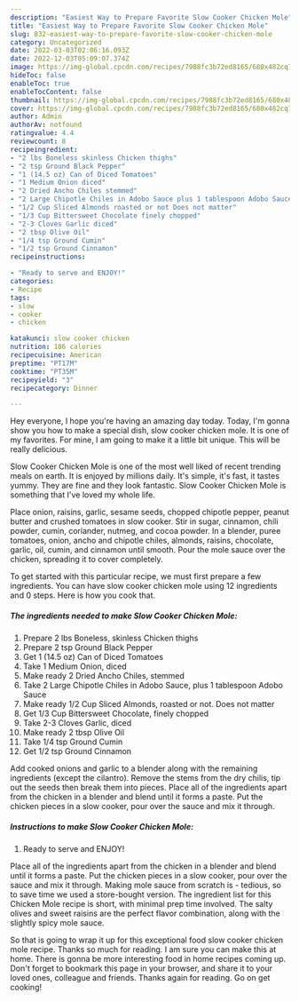 ```yaml
---
description: "Easiest Way to Prepare Favorite Slow Cooker Chicken Mole"
title: "Easiest Way to Prepare Favorite Slow Cooker Chicken Mole"
slug: 832-easiest-way-to-prepare-favorite-slow-cooker-chicken-mole
category: Uncategorized
date: 2022-03-03T02:06:16.093Z
date: 2022-12-03T05:09:07.374Z
image: https://img-global.cpcdn.com/recipes/7988fc3b72ed8165/680x482cq70/slow-cooker-chicken-mole-recipe-main-photo.jpg
hideToc: false
enableToc: true
enableTocContent: false
thumbnail: https://img-global.cpcdn.com/recipes/7988fc3b72ed8165/680x482cq70/slow-cooker-chicken-mole-recipe-main-photo.jpg
cover: https://img-global.cpcdn.com/recipes/7988fc3b72ed8165/680x482cq70/slow-cooker-chicken-mole-recipe-main-photo.jpg
author: Admin
authorAv: notfound
ratingvalue: 4.4
reviewcount: 8
recipeingredient:
- "2 lbs Boneless skinless Chicken thighs"
- "2 tsp Ground Black Pepper"
- "1 (14.5 oz) Can of Diced Tomatoes"
- "1 Medium Onion diced"
- "2 Dried Ancho Chiles stemmed"
- "2 Large Chipotle Chiles in Adobo Sauce plus 1 tablespoon Adobo Sauce"
- "1/2 Cup Sliced Almonds roasted or not Does not matter"
- "1/3 Cup Bittersweet Chocolate finely chopped"
- "2-3 Cloves Garlic diced"
- "2 tbsp Olive Oil"
- "1/4 tsp Ground Cumin"
- "1/2 tsp Ground Cinnamon"
recipeinstructions:

- "Ready to serve and ENJOY!"
categories:
- Recipe
tags:
- slow
- cooker
- chicken

katakunci: slow cooker chicken 
nutrition: 186 calories
recipecuisine: American
preptime: "PT17M"
cooktime: "PT35M"
recipeyield: "3"
recipecategory: Dinner

---
```



Hey everyone, I hope you're having an amazing day today. Today, I'm gonna show you how to make a special dish, slow cooker chicken mole. It is one of my favorites. For mine, I am going to make it a little bit unique. This will be really delicious.

Slow Cooker Chicken Mole is one of the most well liked of recent trending meals on earth. It is enjoyed by millions daily. It's simple, it's fast, it tastes yummy. They are fine and they look fantastic. Slow Cooker Chicken Mole is something that I've loved my whole life.

Place onion, raisins, garlic, sesame seeds, chopped chipotle pepper, peanut butter and crushed tomatoes in slow cooker. Stir in sugar, cinnamon, chili powder, cumin, coriander, nutmeg, and cocoa powder. In a blender, puree tomatoes, onion, ancho and chipotle chiles, almonds, raisins, chocolate, garlic, oil, cumin, and cinnamon until smooth. Pour the mole sauce over the chicken, spreading it to cover completely.


To get started with this particular recipe, we must first prepare a few ingredients. You can have slow cooker chicken mole using 12 ingredients and 0 steps. Here is how you cook that.

<!--inarticleads1-->

##### The ingredients needed to make Slow Cooker Chicken Mole:

1. Prepare 2 lbs Boneless, skinless Chicken thighs
1. Prepare 2 tsp Ground Black Pepper
1. Get 1 (14.5 oz) Can of Diced Tomatoes
1. Take 1 Medium Onion, diced
1. Make ready 2 Dried Ancho Chiles, stemmed
1. Take 2 Large Chipotle Chiles in Adobo Sauce, plus 1 tablespoon Adobo Sauce
1. Make ready 1/2 Cup Sliced Almonds, roasted or not. Does not matter
1. Get 1/3 Cup Bittersweet Chocolate, finely chopped
1. Take 2-3 Cloves Garlic, diced
1. Make ready 2 tbsp Olive Oil
1. Take 1/4 tsp Ground Cumin
1. Get 1/2 tsp Ground Cinnamon


Add cooked onions and garlic to a blender along with the remaining ingredients (except the cilantro). Remove the stems from the dry chilis, tip out the seeds then break them into pieces. Place all of the ingredients apart from the chicken in a blender and blend until it forms a paste. Put the chicken pieces in a slow cooker, pour over the sauce and mix it through. 

<!--inarticleads2-->

##### Instructions to make Slow Cooker Chicken Mole:


1. Ready to serve and ENJOY!

Place all of the ingredients apart from the chicken in a blender and blend until it forms a paste. Put the chicken pieces in a slow cooker, pour over the sauce and mix it through. Making mole sauce from scratch is - tedious, so to save time we used a store-bought version. The ingredient list for this Chicken Mole recipe is short, with minimal prep time involved. The salty olives and sweet raisins are the perfect flavor combination, along with the slightly spicy mole sauce. 

So that is going to wrap it up for this exceptional food slow cooker chicken mole recipe. Thanks so much for reading. I am sure you can make this at home. There is gonna be more interesting food in home recipes coming up. Don't forget to bookmark this page in your browser, and share it to your loved ones, colleague and friends. Thanks again for reading. Go on get cooking!
